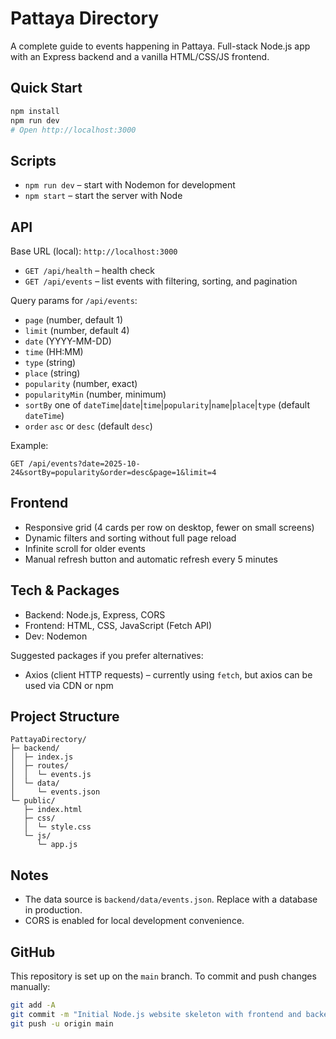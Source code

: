# Pattaya Directory

A complete guide to events happening in Pattaya. Full-stack Node.js app with an Express backend and a vanilla HTML/CSS/JS frontend.

## Quick Start

```bash
npm install
npm run dev
# Open http://localhost:3000
```

## Scripts

- `npm run dev` – start with Nodemon for development
- `npm start` – start the server with Node

## API

Base URL (local): `http://localhost:3000`

- `GET /api/health` – health check
- `GET /api/events` – list events with filtering, sorting, and pagination

Query params for `/api/events`:
- `page` (number, default 1)
- `limit` (number, default 4)
- `date` (YYYY-MM-DD)
- `time` (HH:MM)
- `type` (string)
- `place` (string)
- `popularity` (number, exact)
- `popularityMin` (number, minimum)
- `sortBy` one of `dateTime`|`date`|`time`|`popularity`|`name`|`place`|`type` (default `dateTime`)
- `order` `asc` or `desc` (default `desc`)

Example:
```
GET /api/events?date=2025-10-24&sortBy=popularity&order=desc&page=1&limit=4
```

## Frontend

- Responsive grid (4 cards per row on desktop, fewer on small screens)
- Dynamic filters and sorting without full page reload
- Infinite scroll for older events
- Manual refresh button and automatic refresh every 5 minutes

## Tech & Packages

- Backend: Node.js, Express, CORS
- Frontend: HTML, CSS, JavaScript (Fetch API)
- Dev: Nodemon

Suggested packages if you prefer alternatives:
- Axios (client HTTP requests) – currently using `fetch`, but axios can be used via CDN or npm

## Project Structure

```
PattayaDirectory/
├─ backend/
│  ├─ index.js
│  ├─ routes/
│  │  └─ events.js
│  └─ data/
│     └─ events.json
└─ public/
   ├─ index.html
   ├─ css/
   │  └─ style.css
   └─ js/
      └─ app.js
```

## Notes

- The data source is `backend/data/events.json`. Replace with a database in production.
- CORS is enabled for local development convenience.

## GitHub

This repository is set up on the `main` branch. To commit and push changes manually:

```bash
git add -A
git commit -m "Initial Node.js website skeleton with frontend and backend"
git push -u origin main
```
